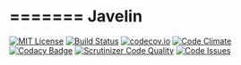 =======
Javelin
=======

[![MIT License](https://img.shields.io/badge/license-MIT-blue.svg)](http://opensource.org/licenses/MIT)
[![Build Status](https://travis-ci.org/rosswhitfield/javelin.svg?branch=master)](https://travis-ci.org/rosswhitfield/javelin)
[![codecov.io](https://codecov.io/github/rosswhitfield/javelin/coverage.svg?branch=master)](https://codecov.io/github/rosswhitfield/javelin?branch=master)
[![Code Climate](https://codeclimate.com/github/rosswhitfield/javelin/badges/gpa.svg)](https://codeclimate.com/github/rosswhitfield/javelin)
[![Codacy Badge](https://api.codacy.com/project/badge/grade/1d159bdd70ee4705b8e73238e59cc841)](https://www.codacy.com/app/whitfieldre/javelin)
[![Scrutinizer Code Quality](https://scrutinizer-ci.com/g/rosswhitfield/javelin/badges/quality-score.png?b=master)](https://scrutinizer-ci.com/g/rosswhitfield/javelin/?branch=master)
[![Code Issues](https://www.quantifiedcode.com/api/v1/project/b9400bc9e65144499231b2137856ce35/badge.svg)](https://www.quantifiedcode.com/app/project/b9400bc9e65144499231b2137856ce35)
